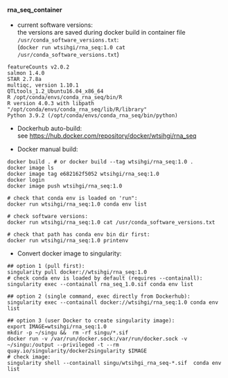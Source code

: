 #### rna_seq_container

- current software versions:  
the versions are saved during docker build in container file `/usr/conda_software_versions.txt`:  
(`docker run wtsihgi/rna_seq:1.0 cat /usr/conda_software_versions.txt`)
```
featureCounts v2.0.2
salmon 1.4.0
STAR 2.7.8a
multiqc, version 1.10.1
QTLtools_1.2_Ubuntu16.04_x86_64
R /opt/conda/envs/conda_rna_seq/bin/R
R version 4.0.3 with libpath "/opt/conda/envs/conda_rna_seq/lib/R/library"
Python 3.9.2 (/opt/conda/envs/conda_rna_seq/bin/python)
```

- Dockerhub auto-build:  
    see https://hub.docker.com/repository/docker/wtsihgi/rna_seq

- Docker manual build:

```
docker build . # or docker build --tag wtsihgi/rna_seq:1.0 .
docker image ls
docker image tag e682162f5052 wtsihgi/rna_seq:1.0
docker login
docker image push wtsihgi/rna_seq:1.0

# check that conda env is loaded on 'run":
docker run wtsihgi/rna_seq:1.0 conda env list

# check software versions:
docker run wtsihgi/rna_seq:1.0 cat /usr/conda_software_versions.txt

# check that path has conda env bin dir first:
docker run wtsihgi/rna_seq:1.0 printenv
```

- Convert docker image to singularity:

```
## option 1 (pull first):
singularity pull docker://wtsihgi/rna_seq:1.0
# check conda env is loaded by default (requires --containall):
singularity exec --containall rna_seq_1.0.sif conda env list

## option 2 (single command, exec directly from Dockerhub):
singularity exec --containall docker://wtsihgi/rna_seq:1.0 conda env list

## option 3 (user Docker to create singularity image):
export IMAGE=wtsihgi/rna_seq:1.0
mkdir -p ~/singu &&  rm -rf singu/*.sif
docker run -v /var/run/docker.sock:/var/run/docker.sock -v ~/singu:/output --privileged -t --rm quay.io/singularity/docker2singularity $IMAGE
# check image:
singularity shell --containall singu/wtsihgi_rna_seq-*.sif  conda env list
```
